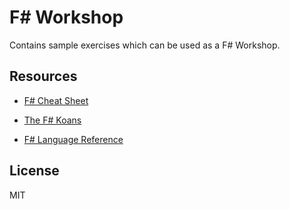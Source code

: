 # F# Workshop

Contains sample exercises which can be used as a F# Workshop.

## Resources

* [F# Cheat Sheet](http://dungpa.github.io/fsharp-cheatsheet/)
* [The F# Koans](https://github.com/ChrisMarinos/FSharpKoans/)

* [F# Language Reference](https://docs.microsoft.com/en-us/dotnet/fsharp/language-reference/)


## License

MIT